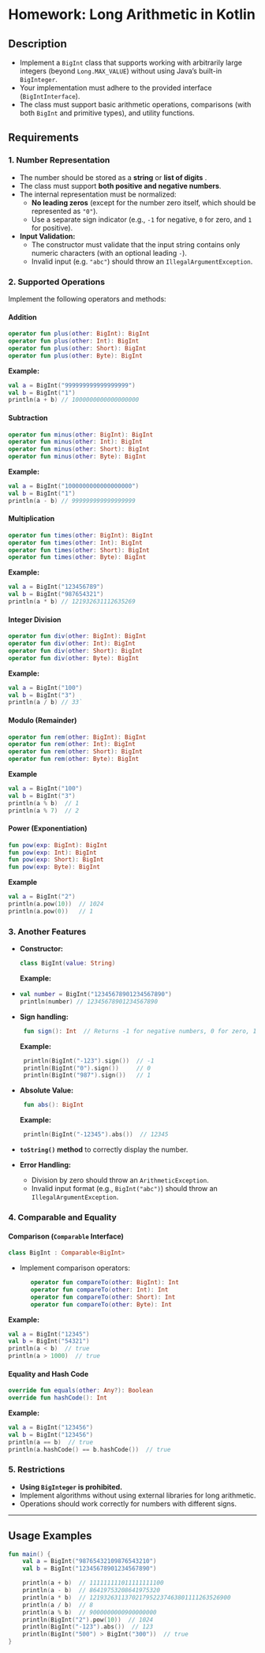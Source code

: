 # Homework: Long Arithmetic in Kotlin

## Description 
- Implement a `BigInt` class that supports working with arbitrarily large integers (beyond `Long.MAX_VALUE`) without using Java’s built-in `BigInteger`.
- Your implementation must adhere to the provided interface (`BigIntInterface`).
-  The class must support basic arithmetic operations, comparisons (with both `BigInt` and primitive types), and utility functions.
## Requirements 

### 1. Number Representation
- The number should be stored as a **string** or **list of digits** .
-  The class must support **both positive and negative numbers**.
- The internal representation must be normalized:
  -   **No leading zeros** (except for the number zero itself, which should be represented as `"0"`).
  -   Use a separate sign indicator (e.g., `-1` for negative, `0` for zero, and `1` for positive).
-   **Input Validation:**
    -   The constructor must validate that the input string contains only numeric characters (with an optional leading `-`).
    -   Invalid input (e.g. `"abc"`) should throw an `IllegalArgumentException`.
### 2. Supported Operations
Implement the following operators and methods:

#### Addition 
```kotlin
operator fun plus(other: BigInt): BigInt
operator fun plus(other: Int): BigInt
operator fun plus(other: Short): BigInt
operator fun plus(other: Byte): BigInt
``` 
**Example:**

```kotlin
val a = BigInt("999999999999999999")
val b = BigInt("1")
println(a + b) // 1000000000000000000
```

#### Subtraction
```kotlin
operator fun minus(other: BigInt): BigInt
operator fun minus(other: Int): BigInt
operator fun minus(other: Short): BigInt
operator fun minus(other: Byte): BigInt
```
**Example:**

```kotlin
val a = BigInt("1000000000000000000")
val b = BigInt("1")
println(a - b) // 999999999999999999
```
#### Multiplication


```kotlin
operator fun times(other: BigInt): BigInt
operator fun times(other: Int): BigInt
operator fun times(other: Short): BigInt
operator fun times(other: Byte): BigInt
```
**Example:**

```kotlin
val a = BigInt("123456789")
val b = BigInt("987654321")
println(a * b) // 121932631112635269
```
#### Integer Division

```kotlin
operator fun div(other: BigInt): BigInt
operator fun div(other: Int): BigInt
operator fun div(other: Short): BigInt
operator fun div(other: Byte): BigInt
```
**Example:**
```kotlin
val a = BigInt("100")
val b = BigInt("3")
println(a / b) // 33` 
```
#### Modulo (Remainder)
```kotlin
operator fun rem(other: BigInt): BigInt
operator fun rem(other: Int): BigInt
operator fun rem(other: Short): BigInt
operator fun rem(other: Byte): BigInt
```
**Example**
```kotlin
val a = BigInt("100")
val b = BigInt("3")
println(a % b)  // 1
println(a % 7)  // 2
```

#### Power (Exponentiation)
```kotlin
fun pow(exp: BigInt): BigInt
fun pow(exp: Int): BigInt
fun pow(exp: Short): BigInt
fun pow(exp: Byte): BigInt
```
**Example**
```kotlin
val a = BigInt("2")
println(a.pow(10))  // 1024
println(a.pow(0))   // 1
```

### 3. Another Features

-   **Constructor:**
    
    ```kotlin
    class BigInt(value: String)
    ```
    **Example:**
- 
    ```kotlin
    val number = BigInt("12345678901234567890")
    println(number) // 12345678901234567890
    ```

- **Sign handling:**
	   
    ```kotlin  
	 fun sign(): Int  // Returns -1 for negative numbers, 0 for zero, 1 for positive numbers
	```
	**Example:**
    ```kotlin  
	 println(BigInt("-123").sign())  // -1
	 println(BigInt("0").sign())     // 0
	 println(BigInt("987").sign())   // 1
	```
- **Absolute Value:**
	   
    ```kotlin  
	 fun abs(): BigInt
	```
	**Example:**
    ```kotlin  
	 println(BigInt("-12345").abs())  // 12345
	```
-   **`toString()` method** to correctly display the number.
    
-   **Error Handling:**
    
    -   Division by zero should throw an `ArithmeticException`.
    -   Invalid input format (e.g., `BigInt("abc")`) should throw an `IllegalArgumentException`.

### 4. Comparable and Equality
#### Comparison (`Comparable` Interface)
```kotlin
class BigInt : Comparable<BigInt>
```
- Implement comparison operators:
  ```kotlin  
	 operator fun compareTo(other: BigInt): Int
	 operator fun compareTo(other: Int): Int
	 operator fun compareTo(other: Short): Int
	 operator fun compareTo(other: Byte): Int
	```
**Example:**
```kotlin
val a = BigInt("12345")
val b = BigInt("54321")
println(a < b)  // true
println(a > 1000)  // true
```
#### Equality and Hash Code
```kotlin
override fun equals(other: Any?): Boolean
override fun hashCode(): Int
```
**Example:**
```kotlin
val a = BigInt("123456")
val b = BigInt("123456")
println(a == b)  // true
println(a.hashCode() == b.hashCode())  // true
```
  


### 5. Restrictions

-   **Using `BigInteger` is prohibited.**
-   Implement algorithms without using external libraries for long arithmetic.
-   Operations should work correctly for numbers with different signs.

----------

## Usage Examples

```kotlin
fun main() {
    val a = BigInt("98765432109876543210")
    val b = BigInt("12345678901234567890")

    println(a + b)  // 111111111011111111100
    println(a - b)  // 86419753208641975320
    println(a * b)  // 1219326311370217952237463801111263526900
    println(a / b)  // 8
    println(a % b)  // 9000000000900000000
    println(BigInt("2").pow(10))  // 1024
    println(BigInt("-123").abs())  // 123
    println(BigInt("500") > BigInt("300"))  // true
}

```
